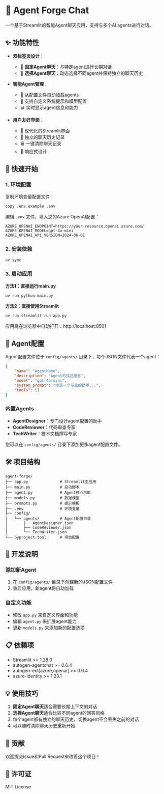 # 🤖 Agent Forge Chat

一个基于Streamlit的智能Agent聊天应用，支持与多个AI agents进行对话。

## ✨ 功能特性

- **双标签页设计**：
  - 💬 **固定Agent聊天**：与特定agent进行长期对话
  - 🔄 **选择Agent聊天**：动态选择不同agent并保持独立的聊天历史

- **智能Agent管理**：
  - 📁 从配置文件自动加载agents
  - 🔧 支持自定义系统提示和模型配置
  - 📊 实时显示agent信息和能力

- **用户友好界面**：
  - 🎨 现代化的Streamlit界面
  - 💾 独立的聊天历史记录
  - 🗑️ 一键清除聊天记录
  - 📱 响应式设计

## 🚀 快速开始

### 1. 环境配置

复制环境变量配置文件：
```bash
copy .env.example .env
```

编辑 `.env` 文件，填入您的Azure OpenAI配置：
```env
AZURE_OPENAI_ENDPOINT=https://your-resource.openai.azure.com/
AZURE_OPENAI_MODEL=gpt-4o-mini
AZURE_OPENAI_API_VERSION=2024-06-01
```

### 2. 安装依赖

```bash
uv sync
```

### 3. 启动应用

**方法1：直接运行main.py**
```bash
uv run python main.py
```

**方法2：直接使用Streamlit**
```bash
uv run streamlit run app.py
```

应用将在浏览器中自动打开：http://localhost:8501

## 📁 Agent配置

Agent配置文件位于 `config/agents/` 目录下，每个JSON文件代表一个agent：

```json
{
    "name": "AgentName",
    "description": "Agent的描述信息",
    "model": "gpt-4o-mini",
    "system_prompt": "你是一个专业的助手...",
    "tools": []
}
```

### 内置Agents

- **AgentDesigner**：专门设计agent配置的助手
- **CodeReviewer**：代码审查专家
- **TechWriter**：技术文档撰写专家

您可以在 `config/agents/` 目录下添加更多agent配置文件。

## 🛠️ 项目结构

```
agent-forge/
├── app.py              # Streamlit主应用
├── main.py             # 启动脚本
├── agent.py            # Agent核心功能
├── models.py           # 数据模型
├── prompts.py          # 提示模板
├── .env                # 环境变量
├── config/
│   └── agents/         # Agent配置目录
│       ├── AgentDesigner.json
│       ├── CodeReviewer.json
│       └── TechWriter.json
└── pyproject.toml      # 项目配置
```

## 🔧 开发说明

### 添加新Agent

1. 在 `config/agents/` 目录下创建新的JSON配置文件
2. 重启应用，新agent将自动加载

### 自定义功能

- 修改 `app.py` 来自定义界面和功能
- 编辑 `agent.py` 来扩展agent能力
- 更新 `models.py` 来添加新的配置选项

## 📋 依赖项

- Streamlit >= 1.28.0
- autogen-agentchat >= 0.6.4
- autogen-ext[azure,openai] >= 0.6.4
- azure-identity >= 1.23.1

## 💡 使用技巧

1. **固定Agent聊天**适合需要长期上下文的对话
2. **选择Agent聊天**适合比较不同agent的回答风格
3. 每个agent都有独立的聊天历史，切换agent不会丢失之前的对话
4. 可以随时清除聊天历史重新开始

## 🤝 贡献

欢迎提交Issue和Pull Request来改善这个项目！

## 📄 许可证

MIT License